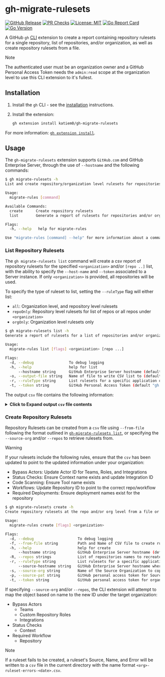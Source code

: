 # gh-migrate-rulesets

[![GitHub Release](https://img.shields.io/github/v/release/katiem0/gh-environments?style=flat&logo=github)](https://github.com/katiem0/gh-migrate-rulesets/releases)
[![PR Checks](https://github.com/katiem0/gh-migrate-rulesets/actions/workflows/main.yml/badge.svg)](https://github.com/katiem0/gh-migrate-rulesets/actions/workflows/main.yml)
[![License: MIT](https://img.shields.io/badge/License-MIT-yellow.svg)](https://opensource.org/licenses/MIT)
[![Go Report Card](https://goreportcard.com/badge/github.com/katiem0/gh-migrate-rulesets)](https://goreportcard.com/report/github.com/katiem0/gh-migrate-rulesets)
[![Go Version](https://img.shields.io/github/go-mod/go-version/katiem0/gh-migrate-rulesets)](https://go.dev/)

A GitHub `gh` [CLI](https://cli.github.com/) extension to create a report containing repository
rulesets for a single repository, list of repositories, and/or organization, as well as create
repository rulesets from a file.

> [!NOTE]
> The authenticated user must be an organization owner and a GitHub Personal Access Token needs the
> `admin:read` scope at the organization level to use this CLI extension to it's fullest.

## Installation

1. Install the `gh` CLI - see the [installation](https://github.com/cli/cli#installation) instructions.

2. Install the extension:

   ```sh
   gh extension install katiem0/gh-migrate-rulesets
   ```

For more information: [`gh extension install`](https://cli.github.com/manual/gh_extension_install).

## Usage

The `gh-migrate-rulesets` extension supports `GitHub.com` and GitHub Enterprise Server,
through the use of `--hostname` and the following commands:

```sh
$ gh migrate-rulesets -h
List and create repository/organization level rulesets for repositories in an organization.

Usage:
  migrate-rules [command]

Available Commands:
  create      Create repository rulesets
  list        Generate a report of rulesets for repositories and/or organization.

Flags:
  -h, --help   help for migrate-rules

Use "migrate-rules [command] --help" for more information about a command.
```

### List Repository Rulesets

The `gh migrate-rulesets list` command will create a csv report of repository rulesets for the specified
`<organization>` and/or `[repo ..]` list, with the ability to specify the `--host-name` and
`--token` associated to a Server instance. If only `<organization>` is provided, all
repositories will be used.

To specify the type of ruleset to list, setting the `--ruleType` flag will either list:

- `all`: Organization level, and repository level rulesets
- `repoOnly`: Repository level rulesets for list of repos or all repos under `<organization>`
- `orgOnly`: Organization level rulesets only

```sh
$ gh migrate-rulesets list -h
Generate a report of rulesets for a list of repositories and/or organization.

Usage:
  migrate-rules list [flags] <organization> [repo ...]

Flags:
  -d, --debug                To debug logging
  -h, --help                 help for list
      --hostname string      GitHub Enterprise Server hostname (default "github.com")
  -o, --output-file string   Name of file to write CSV list to (default "ruleset-20240819094546.csv")
  -r, --ruleType string      List rulesets for a specific application or all: {all|repoOnly|orgOnly} (default "all")
  -t, --token string         GitHub Personal Access Token (default "gh auth token")
```

The output `csv` file contains the following information:

<!-- markdownlint-disable MD013 -->
<details>
<summary><b>Click to Expand output <code>csv</code> file contents</b></summary>
<table>
<tr><th>Field Name</th><th>Description</th></tr>
<tr><td><code>RulesetLevel</code></td><td>Indicates whether the ruleset is at the organization or repository level.</td></tr>
<tr><td><code>RepositoryName</code></td><td>If repository level ruleset, the name of the repository where the data is extracted from. For Organization rulesets, this is `N/A`.</td></tr>
<tr><td><code>RuleID</code></td><td>Unique identifier for the rule.</td></tr>
<tr><td><code>RulesetName</code></td><td>Name of the ruleset.</td></tr>
<tr><td><code>Target</code></td><td>Indicates the type of ruleset, can be `branch`, `tag`, or `push`.</td></tr>
<tr><td><code>Enforcement</code></td><td>Enforcement level of the ruleset (e.g., `active`, `evaluate`, or `disabled`).</td></tr>
<tr><td><code>BypassActors</code></td><td>Actors who can bypass the ruleset, specified in the format `ID;Role;Name;Condition`.</td></tr>
<tr><td><code>ConditionsRefNameInclude</code></td><td>Array of `ref` names to include in the ruleset conditions.</td></tr>
<tr><td><code>ConditionsRefNameExclude</code></td><td>Array of `ref` names to exclude from the ruleset conditions.</td></tr>
<tr><td><code>ConditionsRepoNameInclude</code></td><td>Array of repository names to include in the ruleset conditions.</td></tr>
<tr><td><code>ConditionsRepoNameExclude</code></td><td>Array of repository names to exclude from the ruleset conditions.</td></tr>
<tr><td><code>ConditionsRepoNameProtected</code></td><td>Indicates whether renaming of target repositories is prevented.</td></tr>
<tr><td><code>ConditionRepoPropertyInclude</code></td><td>Array of repository properties values to include in the ruleset conditions.</td></tr>
<tr><td><code>ConditionRepoPropertyExclude</code></td><td>Array of repository properties values to exclude from the ruleset conditions.</td></tr>
<tr><td><code>RulesCreation</code></td><td>Only allow users with bypass permission to create matching refs.</td></tr>
<tr><td><code>RulesUpdate</code></td><td>Only allow users with bypass permissions to delete matching refs.</td></tr>
<tr><td><code>RulesDeletion</code></td><td>Prevent merge commits from being pushed to matching refs.</td></tr>
<tr><td><code>RulesRequiredLinearHistory</code></td><td>Prevent merge commits from being pushed to matching refs.</td></tr>
<tr><td><code>RulesMergeQueue</code></td><td>Merges must be performed via a merge queue. In the format `check_response_timeout_minutes|grouping_strategy|max_entries_to_build|max_entries_to_merge|merge_method|min_entries_to_merge|min_entries_to_merge_wait_minutes`</td></tr>
<tr><td><code>RulesRequiredDeployments</code></td><td>Choose which environments must be successfully deployed to before refs can be pushed into a ref that matches this rule. Includes `required_deployment_environments` array.</td></tr>
<tr><td><code>RulesRequiredSignatures</code></td><td>Commits pushed to matching refs must have verified signatures.</td></tr>
<tr><td><code>RulesPullRequest</code></td><td>Require all commits be made to a non-target branch and submitted via a pull request before they can be merged. In the format `dismiss_stale_reviews_on_push|require_code_owner_review|require_last_push_approval|required_approving_review_count|required_review_thread_resolution`</td></tr>
<tr><td><code>RulesRequiredStatusChecks</code></td><td>Choose which status checks must pass before the ref is updated. An array of required status check rules, in the format `do_not_enforce_on_create|required_status_checks:{context|integration}|strict_required_status_checks_policy`</td></tr>
<tr><td><code>RulesNonFastForward</code></td><td>Prevent users with push access from force pushing to refs.</td></tr>
<tr><td><code>RulesCommitMessagePattern</code></td><td>Indicates commit message patterns and matching. In the format `Name|Negate|Operator|Pattern`</td></tr>
<tr><td><code>RulesCommitAuthorEmailPattern</code></td><td>Indicates commit author email patterns and matching. In the format `Name|Negate|Operator|Pattern`</td></tr>
<tr><td><code>RulesCommitterEmailPattern</code></td><td>Indicates committer email patterns and matching. In the format `Name|Negate|Operator|Pattern`</td></tr>
<tr><td><code>RulesBranchNamePattern</code></td><td>Indicates branch name patterns and matching. In the format `Name|Negate|Operator|Pattern`</td></tr>
<tr><td><code>RulesTagNamePattern</code></td><td>Indicates tag name patterns and matching. In the format `Name|Negate|Operator|Pattern`</td></tr>
<tr><td><code>RulesFilePathRestriction</code></td><td>Prevent commits that include changes in specified file paths from being pushed to the commit graph.</td></tr>
<tr><td><code>RulesFilePathLength</code></td><td>Prevent commits that include file paths that exceed a specified character limit from being pushed to the commit graph.</td></tr>
<tr><td><code>RulesFileExtensionRestriction</code></td><td>Restrictions on file extensions for the ruleset.</td></tr>
<tr><td><code>RulesMaxFileSize</code></td><td>Maximum file size allowed to be pushed to the commit.</td></tr>
<tr><td><code>RulesWorkflows</code></td><td>Require all changes made to a targeted branch to pass the specified workflows before they can be merged. An array of workflow rules, in the format `do_not_enforce_on_create|workflows:{Path|ref|repository_id|sha}`</td></tr>
<tr><td><code>RulesCodeScanning</code></td><td>Choose which tools must provide code scanning results before the reference is updated. An array of code scanning rules in the format `{Tool|SecurityAlertsThreshold|AlertsThreshold}`</td></tr>
<tr><td><code>CreatedAt</code></td><td>Timestamp of when the ruleset was created.</td></tr>
<tr><td><code>UpdatedAt</code></td><td>Timestamp of when the ruleset was last updated.</td></tr>
</table>
</details>
<!-- markdownlint-enable MD013 -->

### Create Repository Rulesets

Repository Rulesets can be created from a `csv` file using `--from-file` following the format outlined
in [`gh-migrate-rulesets list`](#list-repository-rulesets), or specifying the `--source-org` and/or
`--repos` to retrieve rulesets from.

> [!WARNING]
> If your rulesets include the following rules, ensure that the `csv` has been updated to point to
> the updated information under your organization:
>
> - Bypass Actors: Update Actor ID for Teams, Roles, and Integrations
> - Status Checks: Ensure Context name exists and update Integration ID
> - Code Scanning: Ensure Tool name exists
> - Workflows: Update Repository ID to point to the correct repo/workflow
> - Required Deployments: Ensure deployment names exist for the repository

```sh
$ gh migrate-rulesets create -h                                                   
Create repository rulesets at the repo and/or org level from a file or list.

Usage:
  migrate-rules create [flags] <organization>

Flags:
  -d, --debug                    To debug logging
  -f, --from-file string         Path and Name of CSV file to create rulesets from
  -h, --help                     help for create
      --hostname string          GitHub Enterprise Server hostname (default "github.com")
  -R, --repos strings            List of repositories names to recreate rulesets for separated by commas (i.e. repo1,repo2,repo3)
  -r, --ruleType string          List rulesets for a specific application or all: {all|repoOnly|orgOnly} (default "all")
      --source-hostname string   GitHub Enterprise Server hostname where rulesets are copied from (default "github.com")
  -s, --source-org string        Name of the Source Organization to copy rulesets from
  -p, --source-pat string        GitHub personal access token for Source Organization (default "gh auth token")
  -t, --token string             GitHub personal access token for organization to write to (default "gh auth token")
```

If specifying `--source-org` and/or `--repos`, the CLI extension will attempt to map the object
based on name to the new ID under the target organization:

- Bypass Actors
  - Teams
  - Custom Repository Roles
  - Integrations
- Status Checks
  - Context
- Required Workflow
  - Repository

> [!NOTE]
> If a ruleset fails to be created, a ruleset's Source, Name, and Error will be written to a `csv`
> file in the current directory with the name format `<org>-ruleset-errors-<date>.csv`.
